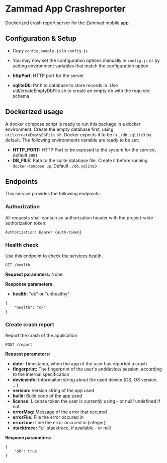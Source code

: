 # Zammad App Crashreporter

Dockerized crash report server for the Zammad mobile app.

## Configuration & Setup
* Copy `config.sample.js` to `config.js`
* You may now set the configuration options manually in `config.js` or by setting environment variables that match the configuration option

* **httpPort**: HTTP port for the server
* **sqliteDb**: Path to database to store records in. Use util/createEmptyDbFile.sh to create an empty db with the required schema

## Dockerized usage
A docker compose script is ready to run this package in a docker environment.
Create the empty database first, using `util/createEmptyDbFile.sh`. Docker expects it to be in `./db.sqlite3` by default.
The following environments variable are ready to be set: 
* **HTTP_PORT:** HTTP Port to be exposed to the system for the service, default `3001`
* **DB_FILE:** Path to the sqlite database file. Create it before running `docker-compose up`. Default `./db.sqlite3`

## Endpoints

This service provides the following endpoints.

### Authorization
All requests shall contain an authorization header with the project-wide authorization token:
```
Authorization: Bearer {auth-token}
```

### Health check
Use this endpoint to check the services health.

```
GET /health
```

**Request parameters:** None



**Response parameters:**
* **health:** "ok" or "unhealthy"

```
{
    "health": "ok"
}
```

### Create crash report
Report the crash of the application

```
POST /report
```

**Request parameters:**
* **date:** Timestamp, when the app of the user has reported a crash
* **fingerprint:** The fingerprint of the user's enddevice/ session, according to the internal specification
* **deviceinfo:** Informaiton string about the used device (OS, OS version, ...)
* **version:** Version string of the app used
* **build:** Build code of the app used
* **license:** License token the user is currently using - or null/ undefined if not
* **errorMsg:** Message of the error that occured
* **errorFile:** File the error occured in
* **errorLine:** Line the error occured in (integer)
* **stacktrace:** Full stacktrace, if available - or null



**Respone parameters:**
```
{
    "ok": true
}
```